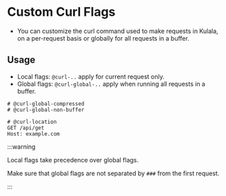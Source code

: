 # Custom Curl Flags

- You can customize the curl command used to make requests in Kulala, on a per-request basis or globally for all requests in a buffer.

## Usage

- Local flags: `@curl-..` apply for current request only.
- Global flags: `@curl-global-..` apply when running all requests in a buffer.

```http
# @curl-global-compressed
# @curl-global-non-buffer

# @curl-location
GET /api/get
Host: example.com
```

:::warning

Local flags take precedence over global flags.

Make sure that global flags are not separated by `###` from the first request.

:::
